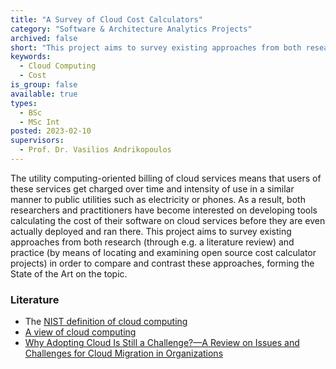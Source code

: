 ```yaml
---
title: "A Survey of Cloud Cost Calculators"
category: "Software & Architecture Analytics Projects"
archived: false
short: "This project aims to survey existing approaches from both research (through e.g. a literature review) and practice (by means of locating and examining open source cost calculator projects) in order to compare and contrast these approaches, forming the State of the Art on the topic."
keywords:
  - Cloud Computing
  - Cost
is_group: false
available: true
types:
  - BSc
  - MSc Int
posted: 2023-02-10
supervisors:
  - Prof. Dr. Vasilios Andrikopoulos
---
```

The utility computing-oriented billing of cloud services means that users of these services get charged over time and intensity of use in a similar manner to public utilities such as electricity or phones. As a result, both researchers and practitioners have become interested on developing tools calculating the cost of their software on cloud services before they are even actually deployed and ran there. This project aims to survey existing approaches from both research (through e.g. a literature review) and practice (by means of locating and examining open source cost calculator projects) in order to compare and contrast these approaches, forming the State of the Art on the topic.

### Literature

- The [NIST definition of cloud computing](https://csrc.nist.gov/publications/detail/sp/800-145/final)
- [A view of cloud computing](https://dl.acm.org/doi/fullHtml/10.1145/1721654.1721672)
- [Why Adopting Cloud Is Still a Challenge?—A Review on Issues and Challenges for Cloud Migration in Organizations](https://link.springer.com/chapter/10.1007/978-981-13-5934-7_35)

